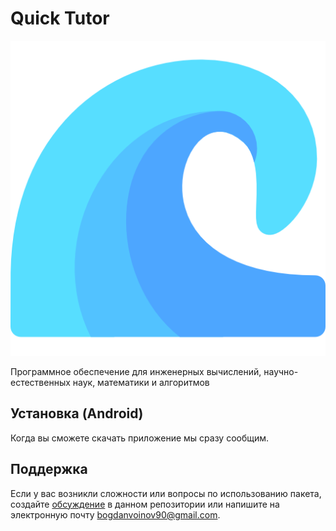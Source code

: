# Quick Tutor

![Logotype](./app/src/main/res/drawable/logo.png)

Программное обеспечение для инженерных вычислений, научно-естественных наук, математики и алгоритмов <!-- описание репозитория -->

<!--Установка-->
## Установка (Android)
Когда вы сможете скачать приложение мы сразу сообщим.
<!--Документация-->

<!--Поддержка-->
## Поддержка
Если у вас возникли сложности или вопросы по использованию пакета, создайте 
[обсуждение](https://github.com/Moonsoon2020/module_t) в данном репозитории или напишите на электронную почту <bogdanvoinov90@gmail.com>.

